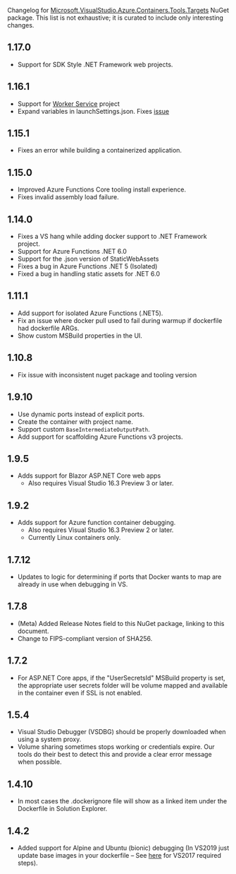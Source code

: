 Changelog for [Microsoft.VisualStudio.Azure.Containers.Tools.Targets](https://www.nuget.org/packages/Microsoft.VisualStudio.Azure.Containers.Tools.Targets/) NuGet package. This list is not exhaustive; it is curated to include only interesting changes.

## 1.17.0
- Support for SDK Style .NET Framework web projects.

## 1.16.1
- Support for [Worker Service](https://docs.microsoft.com/en-us/dotnet/core/extensions/workers) project
- Expand variables in launchSettings.json. Fixes [issue](https://developercommunity.visualstudio.com/t/Variables-not-expanded-in-DockerfileRunA/1638317)

## 1.15.1
- Fixes an error while building a containerized application.

## 1.15.0
- Improved Azure Functions Core tooling install experience.
- Fixes invalid assembly load failure.

## 1.14.0
- Fixes a VS hang while adding docker support to .NET Framework project.
- Support for Azure Functions .NET 6.0
- Support for the .json version of StaticWebAssets
- Fixes a bug in Azure Functions .NET 5 (Isolated)
- Fixed a bug in handling static assets for .NET 6.0

## 1.11.1
- Add support for isolated Azure Functions (.NET5).
- Fix an issue where docker pull used to fail during warmup if dockerfile had dockerfile ARGs.
- Show custom MSBuild properties in the UI.

## 1.10.8
- Fix issue with inconsistent nuget package and tooling version

## 1.9.10
  - Use dynamic ports instead of explicit ports.
  - Create the container with project name.
  - Support custom `BaseIntermediateOutputPath`.
  - Add support for scaffolding Azure Functions v3 projects.

## 1.9.5
  - Adds support for Blazor ASP.NET Core web apps
    - Also requires Visual Studio 16.3 Preview 3 or later.

## 1.9.2
- Adds support for Azure function container debugging.
  - Also requires Visual Studio 16.3 Preview 2 or later.
  - Currently Linux containers only.

## 1.7.12
- Updates to logic for determining if ports that Docker wants to map are already in use when debugging in VS.

## 1.7.8
- (Meta) Added Release Notes field to this NuGet package, linking to this document.
- Change to FIPS-compliant version of SHA256.

## 1.7.2
- For ASP.NET Core apps, if the "UserSecretsId" MSBuild property is set, the appropriate user secrets folder will be volume mapped and available in the container even if SSL is not enabled.

## 1.5.4
- Visual Studio Debugger (VSDBG) should be properly downloaded when using a system proxy.
- Volume sharing sometimes stops working or credentials expire. Our tools do their best to detect this and provide a clear error message when possible.

## 1.4.10
- In most cases the .dockerignore file will show as a linked item under the Dockerfile in Solution Explorer.

## 1.4.2
- Added support for Alpine and Ubuntu (bionic) debugging (In VS2019 just update base images in your dockerfile – See [here](https://github.com/Microsoft/DockerTools/issues/179#issuecomment-482178661) for VS2017 required steps).
